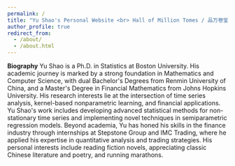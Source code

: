 ```yaml
---
permalink: /
title: "Yu Shao's Personal Website <br> Hall of Million Tomes / 品万卷堂 "
author_profile: true
redirect_from: 
  - /about/
  - /about.html
---
```


**Biography**
Yu Shao is a Ph.D. in Statistics at Boston University. His academic journey is marked by a strong foundation in Mathematics and Computer Science, with dual Bachelor's Degrees from Renmin University of China, and a Master's Degree in Financial Mathematics from Johns Hopkins University. His research interests lie at the intersection of time series analysis, kernel-based nonparametric learning, and financial applications. Yu Shao's work includes developing advanced statistical methods for non-stationary time series and implementing novel techniques in semiparametric regression models. Beyond academia, Yu has honed his skills in the finance industry through internships at Stepstone Group and IMC Trading, where he applied his expertise in quantitative analysis and trading strategies. His personal interests include reading fiction novels, appreciating classic Chinese literature and poetry, and running marathons.
